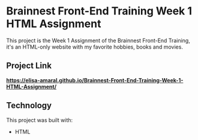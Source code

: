 # Brainnest Front-End Training Week 1 HTML Assignment

This project is the Week 1 Assignment of the Brainnest Front-End Training, it's an HTML-only website with my favorite hobbies, books and movies.

## Project Link

**https://elisa-amaral.github.io/Brainnest-Front-End-Training-Week-1-HTML-Assignment/**

## Technology

This project was built with: 
+ HTML
